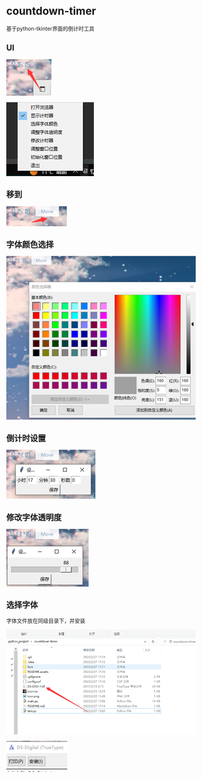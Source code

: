 # countdown-timer
基于python-tkinter界面的倒计时工具

## UI

![image-20230227171414344](README.assets/image-20230227171414344.png)

![image-20230227171431274](README.assets/image-20230227171431274.png)

## 移到

![image-20230227171457567](README.assets/image-20230227171457567.png)

## 字体颜色选择

![image-20230227171540474](README.assets/image-20230227171540474.png)

## 倒计时设置

![image-20230227171601214](README.assets/image-20230227171601214.png)

## 修改字体透明度

![image-20230227171626683](README.assets/image-20230227171626683.png)

## 选择字体

字体文件放在同级目录下，并安装

![image-20230227171805775](README.assets/image-20230227171805775.png)

![image-20230227171817460](README.assets/image-20230227171817460.png)
